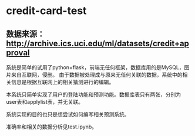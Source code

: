 # credit-card-test
## 数据来源：http://archive.ics.uci.edu/ml/datasets/credit+approval
系统是简单的试用了python+flask，前端无任何框架，数据库用的是MySQL，图片来自互联网，侵删。
由于数据被处理成与原来无任何关联的数据，系统中的相关信息是根据互联网上的相关猜测进行的编辑。

本系统只简单实现了用户的登陆功能和预测功能。数据库表只有两张，分别为user表和applylist表，并无关联。

系统实现的目的也只是想尝试如何编写相关预测系统。

准确率和相关的数据分析见test.ipynb。

